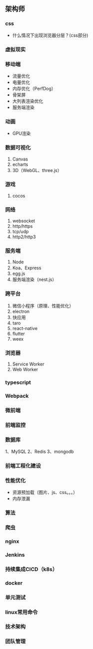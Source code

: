 ## 架构师

### css

* 什么情况下出现浏览器分层？(css部分)

### 虚拟现实

### 移动端

* 流量优化
* 电量优化
* 内存优化（PerfDog）
* 骨架屏
* 大列表渲染优化
* 服务端渲染

### 动画

* GPU渲染

### 数据可视化

1. Canvas
2. echarts
3. 3D（WebGL、three.js）

### 游戏

1. cocos

### 网络

1. websocket
2. http/https
3. tcp/udp
4. http2/http3

### 服务端

1. Node
2. Koa、Express
3. egg.js
4. 服务端渲染（nest.js）

### 跨平台

1. 微信小程序（原理、性能优化）
2. electron
3. 快应用
4. taro
5. react-native
6. flutter
7. weex

### 浏览器

1. Service Worker
2. Web Worker

### typescript

### Webpack

### 微前端

### 前端监控

### 数据库

1、MySQL
2、Redis
3、mongodb

### 前端工程化建设

### 性能优化

* 资源预加载（图片、js、css。。。）
* 内存泄漏

### 算法

### 爬虫

### nginx

### Jenkins

### 持续集成CICD（k8s）

### docker

### 单元测试

### linux常用命令

### 技术架构

### 团队管理


